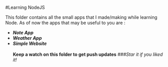 #Learning NodeJS

This folder contains all the small apps that I made/making while learning Node. 
As of now the apps that may be useful to you are :

* _**Note App**_
* _**Weather App**_
* _**Simple Website**_
<br><br>
**Keep a watch on this folder to get push updates**
###_Star it if you liked it!_
